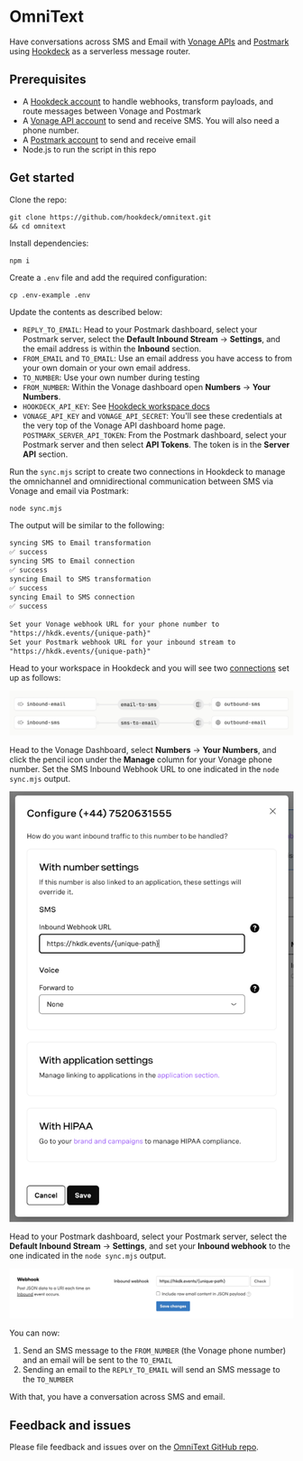 # OmniText

Have conversations across SMS and Email with [Vonage APIs](https://developer.vonage.com?ref=github-omnitext) and [Postmark](https://postmarkapp.com?ref=github-omnitext) using [Hookdeck](https://hookdeck.com?ref=github-omnitext) as a serverless message router.

## Prerequisites

- A [Hookdeck account](https://dashboard.hookdeck.com/signup?ref=github-omnitext) to handle webhooks, transform payloads, and route messages between Vonage and Postmark
- A [Vonage API account](https://developer.vonage.com/sign-up?ref=github-omnitext) to send and receive SMS. You will also need a phone number.
- A [Postmark account](https://developer.vonage.com/sign-up?ref=github-omnitext) to send and receive email
- Node.js to run the script in this repo

## Get started

Clone the repo:

```
git clone https://github.com/hookdeck/omnitext.git
&& cd omnitext
```

Install dependencies:

```
npm i
```

Create a `.env` file and add the required configuration:

```
cp .env-example .env
```

Update the contents as described below:

- `REPLY_TO_EMAIL`: Head to your Postmark dashboard, select your Postmark server, select the **Default Inbound Stream** -> **Settings**, and the email address is within the **Inbound** section.
- `FROM_EMAIL` and `TO_EMAIL`: Use an email address you have access to from your own domain or your own email address.
- `TO_NUMBER`: Use your own number during testing
- `FROM_NUMBER`: Within the Vonage dashboard open **Numbers** -> **Your Numbers**.
- `HOOKDECK_API_KEY`: See [Hookdeck workspace docs](https://hookdeck.com/docs/workspaces?ref=github-omnitext#api-key)
- `VONAGE_API_KEY` and `VONAGE_API_SECRET`: You'll see these credentials at the very top of the Vonage API dashboard home page.
  `POSTMARK_SERVER_API_TOKEN`: From the Postmark dashboard, select your Postmark server and then select **API Tokens**. The token is in the **Server API** section.

Run the `sync.mjs` script to create two connections in Hookdeck to manage the omnichannel and omnidirectional communication between SMS via Vonage and email via Postmark:

```
node sync.mjs
```

The output will be similar to the following:

```
syncing SMS to Email transformation
✅ success
syncing SMS to Email connection
✅ success
syncing Email to SMS transformation
✅ success
syncing Email to SMS connection
✅ success

Set your Vonage webhook URL for your phone number to "https://hkdk.events/{unique-path}"
Set your Postmark webhook URL for your inbound stream to "https://hkdk.events/{unique-path}"
```

Head to your workspace in Hookdeck and you will see two [connections](https://hookdeck.com/docs/connections?ref=github-omnitext) set up as follows:

![Two connections in the Hookdeck dashboard](docs/omnitext-connections.png)

Head to the Vonage Dashboard, select **Numbers** -> **Your Numbers**, and click the pencil icon under the **Manage** column for your Vonage phone number. Set the SMS Inbound Webhook URL to one indicated in the `node sync.mjs` output.

![Set your Vonage phone number webhook URL](docs/vonage-phone-number-config.png)

Head to your Postmark dashboard, select your Postmark server, select the **Default Inbound Stream** -> **Settings**, and set your **Inbound webhook** to the one indicated in the `node sync.mjs` output.

![Postmark Webhook config](docs/postmark-webhooks-config.png)

You can now:

1. Send an SMS message to the `FROM_NUMBER` (the Vonage phone number) and an email will be sent to the `TO_EMAIL`
2. Sending an email to the `REPLY_TO_EMAIL` will send an SMS message to the `TO_NUMBER`

With that, you have a conversation across SMS and email.

## Feedback and issues

Please file feedback and issues over on the [OmniText GitHub repo](https://github.com/hookdeck/omnitext/issues/new/choose).

